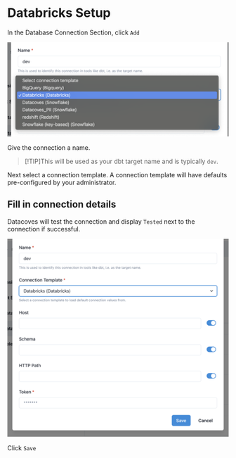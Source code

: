 # Databricks Setup

In the Database Connection Section, click `Add`

![Databricks Setup Connection](../assets/connection_databricks_dropdown.png)

Give the connection a name. 

>[!TIP]This will be used as your dbt target name and is typically `dev`. 

Next select a connection template. A connection template will have defaults pre-configured by your administrator.

## Fill in connection details 

Datacoves will test the connection and display `Tested` next to the connection if successful. 


![Databricks Fields](../assets/connection_databricks_fields.png)

Click `Save`
